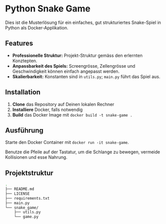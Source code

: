<!-- README.md -->

# Python Snake Game

Dies ist die Musterlösung für ein einfaches, gut strukturiertes Snake-Spiel in Python als Docker-Applikation.

## Features
- **Professionelle Struktur:** Projekt-Struktur gemäss den erlernten Konztepten.
- **Anpassbarkeit des Spiels:** Screengrösse, Zellengrösse und Geschwindigkeit können einfach angepasst werden.
- **Skalierbarkeit:** Konstanten sind in `utils.py`; `main.py` führt das Spiel aus.

## Installation
1. **Clone** das Repository auf Deinen lokalen Rechner
2. **Installiere** Docker, falls notwendig
3. **Build** das Docker Image mit `docker build -t snake-game .` 


## Ausführung
Starte den Docker Container mit `docker run -it snake-game`.

Benutze die Pfeile auf der Tastatur, um die Schlange zu bewegen, vermeide Kollisionen und esse Nahrung.

## Projektstruktur
```bash
.
├── README.md
├── LICENSE
├── requirements.txt
├── main.py
└── snake_game/
    ├── utils.py
    └── game.py
